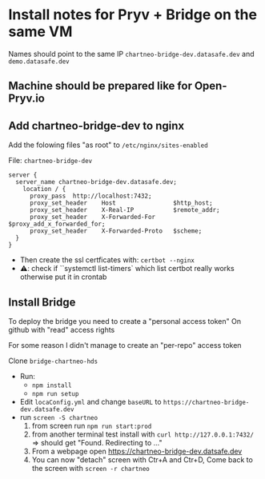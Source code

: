 # Install notes for Pryv + Bridge on the same VM

Names should point to the same IP  `chartneo-bridge-dev.datasafe.dev` and  `demo.datasafe.dev` 

## Machine should be prepared like for Open-Pryv.io

## Add chartneo-bridge-dev to nginx

Add the folowing files "as root" to `/etc/nginx/sites-enabled`

File: `chartneo-bridge-dev`

```
server {
  server_name chartneo-bridge-dev.datasafe.dev;
	location / {
      proxy_pass  http://localhost:7432;
      proxy_set_header    Host                $http_host;
      proxy_set_header    X-Real-IP           $remote_addr;
      proxy_set_header    X-Forwarded-For     $proxy_add_x_forwarded_for;
      proxy_set_header    X-Forwarded-Proto   $scheme;
  }
}
```



- Then create the ssl certficates with: `certbot --nginx`
- ⚠️: check if ``systemctl list-timers`  which list certbot really works otherwise put it in crontab


## Install Bridge

To deploy the bridge you need to create a "personal access token" On github with "read" access rights

For some reason I didn't manage to create an "per-repo" access token

Clone `bridge-chartneo-hds`   

- Run:
  - `npm install`
  - `npm run setup`
- Edit `locaConfig.yml` and change `baseURL` to `https://chartneo-bridge-dev.datsafe.dev`
- run `screen -S chartneo` 
  1. from screen run `npm run start:prod`
  2. from another terminal test install with `curl http://127.0.0.1:7432/` 
     => should get "Found. Redirecting to ..."
  3. From a webpage open https://chartneo-bridge-dev.datsafe.dev
  4. You can now "detach" screen with Ctr+A  and Ctr+D, 
     Come back to the screen with `screen -r chartneo` 